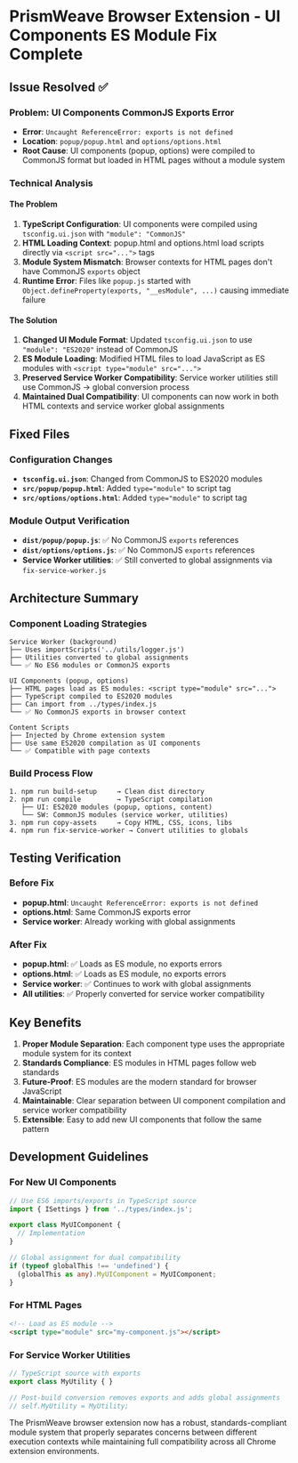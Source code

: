 # PrismWeave Browser Extension - UI Components ES Module Fix Complete

## Issue Resolved ✅

### Problem: UI Components CommonJS Exports Error
- **Error**: `Uncaught ReferenceError: exports is not defined`
- **Location**: `popup/popup.html` and `options/options.html`
- **Root Cause**: UI components (popup, options) were compiled to CommonJS format but loaded in HTML pages without a module system

### Technical Analysis

#### The Problem
1. **TypeScript Configuration**: UI components were compiled using `tsconfig.ui.json` with `"module": "CommonJS"`
2. **HTML Loading Context**: popup.html and options.html load scripts directly via `<script src="...">` tags
3. **Module System Mismatch**: Browser contexts for HTML pages don't have CommonJS `exports` object
4. **Runtime Error**: Files like `popup.js` started with `Object.defineProperty(exports, "__esModule", ...)` causing immediate failure

#### The Solution
1. **Changed UI Module Format**: Updated `tsconfig.ui.json` to use `"module": "ES2020"` instead of CommonJS
2. **ES Module Loading**: Modified HTML files to load JavaScript as ES modules with `<script type="module" src="...">`
3. **Preserved Service Worker Compatibility**: Service worker utilities still use CommonJS → global conversion process
4. **Maintained Dual Compatibility**: UI components can now work in both HTML contexts and service worker global assignments

## Fixed Files

### Configuration Changes
- **`tsconfig.ui.json`**: Changed from CommonJS to ES2020 modules
- **`src/popup/popup.html`**: Added `type="module"` to script tag
- **`src/options/options.html`**: Added `type="module"` to script tag

### Module Output Verification
- **`dist/popup/popup.js`**: ✅ No CommonJS `exports` references
- **`dist/options/options.js`**: ✅ No CommonJS `exports` references
- **Service Worker utilities**: ✅ Still converted to global assignments via `fix-service-worker.js`

## Architecture Summary

### Component Loading Strategies
```
Service Worker (background)
├── Uses importScripts('../utils/logger.js')
├── Utilities converted to global assignments
└── ✅ No ES6 modules or CommonJS exports

UI Components (popup, options)
├── HTML pages load as ES modules: <script type="module" src="...">
├── TypeScript compiled to ES2020 modules
├── Can import from ../types/index.js
└── ✅ No CommonJS exports in browser context

Content Scripts
├── Injected by Chrome extension system
├── Use same ES2020 compilation as UI components
└── ✅ Compatible with page contexts
```

### Build Process Flow
```
1. npm run build-setup     → Clean dist directory
2. npm run compile         → TypeScript compilation
   ├── UI: ES2020 modules (popup, options, content)
   └── SW: CommonJS modules (service worker, utilities)
3. npm run copy-assets     → Copy HTML, CSS, icons, libs
4. npm run fix-service-worker → Convert utilities to globals
```

## Testing Verification

### Before Fix
- **popup.html**: `Uncaught ReferenceError: exports is not defined`
- **options.html**: Same CommonJS exports error
- **Service worker**: Already working with global assignments

### After Fix
- **popup.html**: ✅ Loads as ES module, no exports errors
- **options.html**: ✅ Loads as ES module, no exports errors  
- **Service worker**: ✅ Continues to work with global assignments
- **All utilities**: ✅ Properly converted for service worker compatibility

## Key Benefits

1. **Proper Module Separation**: Each component type uses the appropriate module system for its context
2. **Standards Compliance**: ES modules in HTML pages follow web standards
3. **Future-Proof**: ES modules are the modern standard for browser JavaScript
4. **Maintainable**: Clear separation between UI component compilation and service worker compatibility
5. **Extensible**: Easy to add new UI components that follow the same pattern

## Development Guidelines

### For New UI Components
```typescript
// Use ES6 imports/exports in TypeScript source
import { ISettings } from '../types/index.js';

export class MyUIComponent {
  // Implementation
}

// Global assignment for dual compatibility
if (typeof globalThis !== 'undefined') {
  (globalThis as any).MyUIComponent = MyUIComponent;
}
```

### For HTML Pages
```html
<!-- Load as ES module -->
<script type="module" src="my-component.js"></script>
```

### For Service Worker Utilities
```typescript
// TypeScript source with exports
export class MyUtility { }

// Post-build conversion removes exports and adds global assignments
// self.MyUtility = MyUtility;
```

The PrismWeave browser extension now has a robust, standards-compliant module system that properly separates concerns between different execution contexts while maintaining full compatibility across all Chrome extension environments.
